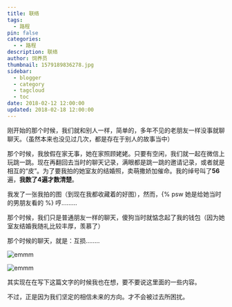 ```yaml
---
title: 联络
tags:
  - 路程
pin: false
categories:
  - - 路程
description: 联络
author: 饲养员
thumbnail: 1579189836278.jpg
sidebar:
  - blogger
  - category
  - tagcloud
  - toc
date: 2018-02-12 12:00:00
updated: 2018-02-18 12:00:00
---
```


刚开始的那个时候，我们就和别人一样，简单的，多年不见的老朋友一样没事就聊聊天。（虽然本来也没见过几次，都是存在于别人的故事当中）

那个时候，我放假在家无事，她在家照顾姥姥。只要有空闲，我们就一起在微信上玩跳一跳。现在再翻回去当时的聊天记录，满眼都是跳一跳的邀请记录，或者就是相互的“皮”。为了要我拍的她室友的结婚照，卖萌撒娇加催命。我的绰号叫了**56**遍，**我数了4遍才数清楚**。

我发了一张我拍的图（到现在我都收藏着的好图），然而，{% psw 她是给她当时的男朋友看的 %}  哼.........

那个时候，我们只是普通朋友一样的聊天，傻狗当时就惦念起了我的钱包（因为她室友结婚我随礼比较丰厚，羡慕了）

那个时候的聊天，就是：互损........

![emmm](微信截图_20210418224828.jpg)

![emmm](微信截图_20210418224853.jpg)

其实现在在写下这篇文字的时候我也在想，要不要说这里面的一些内容。

不过，正是因为我们坚定的相信未来的方向。才不会被过去所困扰。